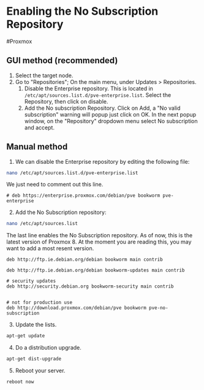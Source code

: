 # Enabling the No Subscription Repository
#Proxmox 

## GUI method (recommended)
1. Select the target node.
2. Go to "Repositories"; On the main menu, under Updates > Repositories.
	1. Disable the Enterprise repository. This is located in `/etc/apt/sources.list.d/pve-enterprise.list`. Select the Repository, then click on disable.
	2. Add the No subscription Repository. Click on Add, a "No valid subscription" warning will popup just click on OK. In the next popup window, on the "Repository" dropdown menu select No subscription and accept.

## Manual method
1. We can disable the Enterprise repository by editing the following file:
```bash
nano /etc/apt/sources.list.d/pve-enterprise.list
```

We just need to comment out this line.
```
# deb https://enterprise.proxmox.com/debian/pve bookworm pve-enterprise
```

2. Add the No Subscription repository:
```bash
nano /etc/apt/sources.list
```

The last line enables the No Subscription repository. As of now, this is the latest version of Proxmox 8. At the moment you are reading this, you may want to add a most resent version.
```
deb http://ftp.ie.debian.org/debian bookworm main contrib

deb http://ftp.ie.debian.org/debian bookworm-updates main contrib

# security updates
deb http://security.debian.org bookworm-security main contrib


# not for production use
deb http://download.proxmox.com/debian/pve bookworm pve-no-subscription
```

3. Update the lists.
```bash
apt-get update
```

4. Do a distribution upgrade.
```bash
apt-get dist-upgrade
```

5. Reboot your server.
```
reboot now
